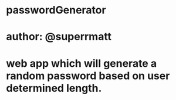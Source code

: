 # passwordGenerator
# author: @superrmatt
# web app which will generate a random password based on user determined length.
